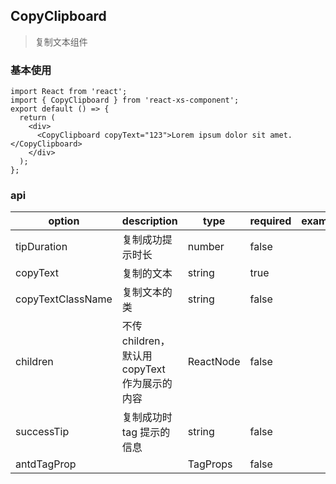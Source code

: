 ## CopyClipboard

> 复制文本组件

### 基本使用

```tsx
import React from 'react';
import { CopyClipboard } from 'react-xs-component';
export default () => {
  return (
    <div>
      <CopyClipboard copyText="123">Lorem ipsum dolor sit amet.</CopyClipboard>
    </div>
  );
};
```

### api

| option | description | type | required | example | remark |
| --- | --- | --- | --- | --- | --- |
| tipDuration | 复制成功提示时长 | number | false |  |  |
| copyText | 复制的文本 | string | true |  |  |
| copyTextClassName | 复制文本的类 | string | false |  |  |
| children | 不传 children，默认用 copyText 作为展示的内容 | ReactNode | false |  |  |
| successTip | 复制成功时 tag 提示的信息 | string | false |  |  |
| antdTagProp |  | TagProps | false |  |  |
